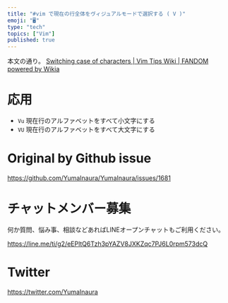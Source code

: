```yaml
---
title: "#vim で現在の行全体をヴィジュアルモードで選択する ( V )"
emoji: "🖥"
type: "tech"
topics: ["Vim"]
published: true
---
```


本文の通り。
[Switching case of characters | Vim Tips Wiki | FANDOM powered by Wikia](https://vim.fandom.com/wiki/Switching_case_of_characters)
# 応用
- `Vu` 現在行のアルファベットをすべて小文字にする
- `VU` 現在行のアルファベットをすべて大文字にする

# Original by Github issue

https://github.com/YumaInaura/YumaInaura/issues/1681








<!-- Update From Qiita API -->

# チャットメンバー募集


何か質問、悩み事、相談などあればLINEオープンチャットもご利用ください。

https://line.me/ti/g2/eEPltQ6Tzh3pYAZV8JXKZqc7PJ6L0rpm573dcQ





# Twitter


https://twitter.com/YumaInaura


<!-- Update From Qiita API -->



